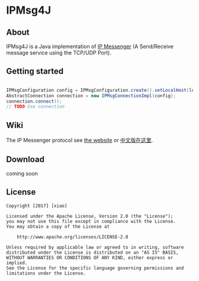 
IPMsg4J
=======

About
-----
IPMsg4J is a Java implementation of [IP Messenger]  (A Send/Receive message service using the TCP/UDP Port).

Getting started
---------------
```java

IPMsgConfiguration config = IPMsgConfiguration.create().setLocalHost(localHost);
AbstractConnection connection = new IPMsgConnectionImpl(config);
connection.connect();
// TODO Use connection
```

Wiki
----
The IP Messenger protocol see [the website](https://ipmsg.org/index.html.en) or [中文版在这里](https://github.com/mcxiao/wiki_zhCN/tree/master/ipmsg).

Download
--------
coming soon

License
-------

```
Copyright [2017] [xiao]

Licensed under the Apache License, Version 2.0 (the "License");
you may not use this file except in compliance with the License.
You may obtain a copy of the License at

    http://www.apache.org/licenses/LICENSE-2.0

Unless required by applicable law or agreed to in writing, software
distributed under the License is distributed on an "AS IS" BASIS,
WITHOUT WARRANTIES OR CONDITIONS OF ANY KIND, either express or implied.
See the License for the specific language governing permissions and
limitations under the License.
```

[IP Messenger]: https://ipmsg.org/index.html.en